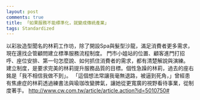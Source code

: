 ```yaml
---
layout: post
comments: true
title: 「如果服務不能標準化，就變成傳統產業」
tags: Standardized
---
```

以彩妝造型聞名的林莉工作坊，除了開設Spa與髮型沙龍，滿足消費者更多需求，現在還找企管顧問建立標準服務流程制度。
門市小姐站的位置、顧客進門打招呼、座位安排、第一句怎麼說、如何抓住消費者的需求，都有清楚解說與演練。
建立制度，是要求完美的林莉提升服務品質的目標。個性急躁的林莉，過去的座右銘是「我不相信我做不到」。
「這個想法常讓我毫無退路，被逼到死角，」曾經患有焦慮症的林莉透過練書法與瑜珈改變脾氣，讓她從更寬廣的視野看待事業，從制度著手。
http://www.cw.com.tw/article/article.action?id=5010750#

